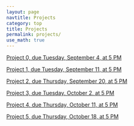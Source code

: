 ```yaml
---
layout: page
navtitle: Projects
category: top
title: Projects
permalink: projects/
use_math: true
---
```


<a href="project0.html">Project 0, due Tuesday, September 4, at 5 PM</a> 

<a href="project1.html">Project 1, due Tuesday, September 11, at 5 PM</a> 

<a href="project2.html">Project 2, due Thursday, September 20, at 5 PM</a> 

<a href="project3.html">Project 3, due Tuesday, October 2, at 5 PM</a> 

<a href="project4.html">Project 4, due Thursday, October 11, at 5 PM</a>

<a href="project5.html">Project 5, due Thursday, October 18, at 5 PM</a>
